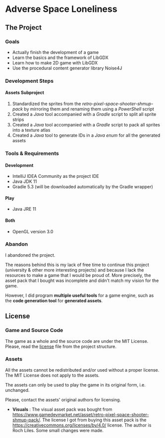 # Adverse Space Loneliness

## The Project

### Goals
- Actually finish the development of a game
- Learn the basics and the framework of LibGDX
- Learn how to make 2D game with LibGDX
- Use the procedural content generator library Noise4J

### Development Steps

#### Assets Subproject
1. Standardized the sprites from the _retro-pixel-space-shooter-shmup-pack_ by mirroring them and renaming them using a _PowerShell_ script
2. Created a _Java_ tool accompanied with a _Gradle_ script to split all sprite strips
3. Created a _Java_ tool accompanied with a _Gradle_ script to pack all sprites into a texture atlas
4. Created a _Java_ tool to generate IDs in a _Java enum_ for all the generated assets

### Tools & Requirements
#### Development
- IntelliJ IDEA Community as the project IDE
- Java JDK 11
- Gradle 5.3 (will be downloaded automatically by the Gradle wrapper)

#### Play
- Java JRE 11

#### Both
- OpenGL version 3.0

### Abandon

I abandoned the project.

The reasons behind this is my lack of free time to continue this project (university & other more interesting projects) and because I lack the resources to make a game that I would be proud of. More precisely, the asset pack that I bought was incomplete and didn't match my vision for the game.

However, I did program **multiple useful tools** for a game engine, such as the **code generation tool** for **generated assets**.

## License

### Game and Source Code

The game as a whole and the source code are under the MIT License. Please, read the [license](LICENSE) file from the project structure.

### Assets

All the assets cannot be redistributed and/or used without a proper license. The MIT License does not apply to the assets.

The assets can only be used to play the game in its original form, i.e. unchanged.

Please, contact the assets' original authors for licensing.
- **Visuals** : The visual asset pack was bought from https://www.gamedevmarket.net/asset/retro-pixel-space-shooter-shmup-pack/.
			The license I got from buying this asset pack is the https://creativecommons.org/licenses/by/4.0/ license.
			The author is Roch Liles.
			Some small changes were made.
